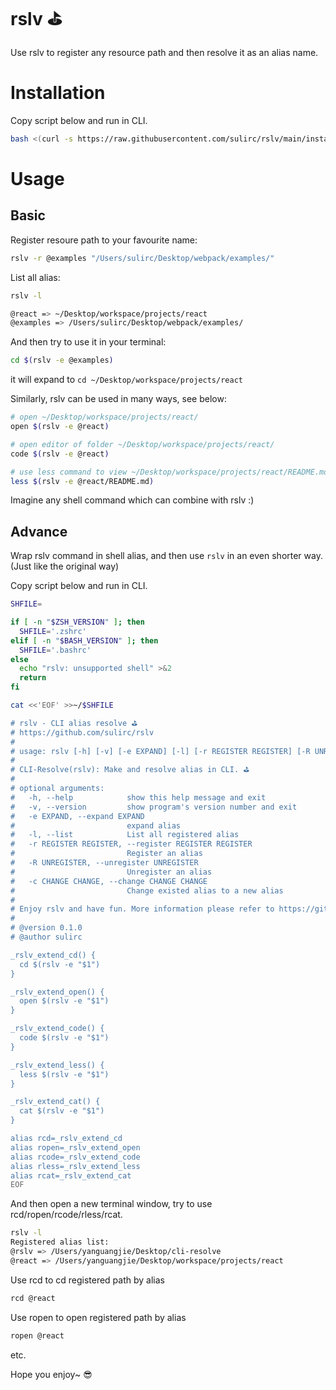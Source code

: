 # rslv ⛳️

Use rslv to register any resource path and then resolve it as an alias name.

# Installation

Copy script below and run in CLI.

```bash
bash <(curl -s https://raw.githubusercontent.com/sulirc/rslv/main/install.sh)
```

# Usage

## Basic

Register resoure path to your favourite name:

```bash
rslv -r @examples "/Users/sulirc/Desktop/webpack/examples/"
```

List all alias:

```bash
rslv -l

@react => ~/Desktop/workspace/projects/react
@examples => /Users/sulirc/Desktop/webpack/examples/
```

And then try to use it in your terminal:

```bash
cd $(rslv -e @examples)
```

it will expand to `cd ~/Desktop/workspace/projects/react`

Similarly, rslv can be used in many ways, see below:

```bash
# open ~/Desktop/workspace/projects/react/
open $(rslv -e @react)

# open editor of folder ~/Desktop/workspace/projects/react/
code $(rslv -e @react)

# use less command to view ~/Desktop/workspace/projects/react/README.md
less $(rslv -e @react/README.md)
```

Imagine any shell command which can combine with rslv :)

## Advance

Wrap rslv command in shell alias, and then use `rslv` in an even shorter way. (Just like the original way)

Copy script below and run in CLI.

```bash
SHFILE=

if [ -n "$ZSH_VERSION" ]; then
  SHFILE='.zshrc'
elif [ -n "$BASH_VERSION" ]; then
  SHFILE='.bashrc'
else
  echo "rslv: unsupported shell" >&2
  return
fi

cat <<'EOF' >>~/$SHFILE

# rslv - CLI alias resolve ⛳️
# https://github.com/sulirc/rslv
# 
# usage: rslv [-h] [-v] [-e EXPAND] [-l] [-r REGISTER REGISTER] [-R UNREGISTER] [-c CHANGE CHANGE]
# 
# CLI-Resolve(rslv): Make and resolve alias in CLI. ⛳️
# 
# optional arguments:
#   -h, --help            show this help message and exit
#   -v, --version         show program's version number and exit
#   -e EXPAND, --expand EXPAND
#                         expand alias
#   -l, --list            List all registered alias
#   -r REGISTER REGISTER, --register REGISTER REGISTER
#                         Register an alias
#   -R UNREGISTER, --unregister UNREGISTER
#                         Unregister an alias
#   -c CHANGE CHANGE, --change CHANGE CHANGE
#                         Change existed alias to a new alias
# 
# Enjoy rslv and have fun. More information please refer to https://github.com/sulirc/rslv
# 
# @version 0.1.0
# @author sulirc

_rslv_extend_cd() {
  cd $(rslv -e "$1")
}

_rslv_extend_open() {
  open $(rslv -e "$1")
}

_rslv_extend_code() {
  code $(rslv -e "$1")
}

_rslv_extend_less() {
  less $(rslv -e "$1")
}

_rslv_extend_cat() {
  cat $(rslv -e "$1")
}

alias rcd=_rslv_extend_cd
alias ropen=_rslv_extend_open
alias rcode=_rslv_extend_code
alias rless=_rslv_extend_less
alias rcat=_rslv_extend_cat
EOF
```

And then open a new terminal window, try to use rcd/ropen/rcode/rless/rcat.

```bash
rslv -l
Registered alias list:
@rslv => /Users/yanguangjie/Desktop/cli-resolve
@react => /Users/yanguangjie/Desktop/workspace/projects/react
```

Use rcd to cd registered path by alias

```bash
rcd @react
```

Use ropen to open registered path by alias

```bash
ropen @react
```

etc.

Hope you enjoy~ 😎
